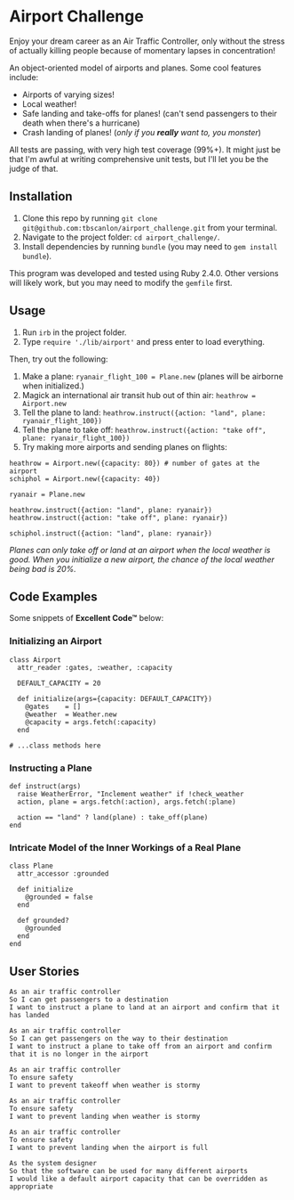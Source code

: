 # Airport Challenge

Enjoy your dream career as an Air Traffic Controller, only without the stress of actually killing people because of momentary lapses in concentration!

An object-oriented model of airports and planes. Some cool features include:
- Airports of varying sizes!
- Local weather!
- Safe landing and take-offs for planes! (can't send passengers to their death when there's a hurricane)
- Crash landing of planes! (*only if you **really** want to, you monster*)

All tests are passing, with very high test coverage (99%+). It might just be that I'm awful at writing comprehensive unit tests, but I'll let you be the judge of that.

## Installation
1. Clone this repo by running `git clone git@github.com:tbscanlon/airport_challenge.git` from your terminal.
2. Navigate to the project folder: `cd airport_challenge/`.
3. Install dependencies by running `bundle` (you may need to `gem install bundle`).

This program was developed and tested using Ruby 2.4.0. Other versions will likely work, but you may need to modify the `gemfile` first.

## Usage
1. Run `irb` in the project folder.
2. Type `require './lib/airport'` and press enter to load everything.

Then, try out the following:

1. Make a plane: `ryanair_flight_100 = Plane.new` (planes will be airborne when initialized.)
2. Magick an international air transit hub out of thin air: `heathrow = Airport.new`
3. Tell the plane to land: `heathrow.instruct({action: "land", plane: ryanair_flight_100})`
4. Tell the plane to take off: `heathrow.instruct({action: "take off", plane: ryanair_flight_100})`
5. Try making more airports and sending planes on flights:

```
heathrow = Airport.new({capacity: 80}) # number of gates at the airport
schiphol = Airport.new({capacity: 40})

ryanair = Plane.new

heathrow.instruct({action: "land", plane: ryanair})
heathrow.instruct({action: "take off", plane: ryanair})

schiphol.instruct({action: "land", plane: ryanair})
```

*Planes can only take off or land at an airport when the local weather is good. When you initialize a new airport, the chance of the local weather being bad is 20%.*

## Code Examples

Some snippets of **Excellent Code&trade;** below:

### Initializing an Airport
```
class Airport
  attr_reader :gates, :weather, :capacity

  DEFAULT_CAPACITY = 20

  def initialize(args={capacity: DEFAULT_CAPACITY})
    @gates    = []
    @weather  = Weather.new
    @capacity = args.fetch(:capacity)
  end

# ...class methods here
```

### Instructing a Plane
```
def instruct(args)
  raise WeatherError, "Inclement weather" if !check_weather
  action, plane = args.fetch(:action), args.fetch(:plane)

  action == "land" ? land(plane) : take_off(plane)
end
```

### Intricate Model of the Inner Workings of a Real Plane
```
class Plane
  attr_accessor :grounded

  def initialize
    @grounded = false
  end

  def grounded?
    @grounded
  end
end
```

## User Stories
```
As an air traffic controller
So I can get passengers to a destination
I want to instruct a plane to land at an airport and confirm that it has landed

As an air traffic controller
So I can get passengers on the way to their destination
I want to instruct a plane to take off from an airport and confirm that it is no longer in the airport

As an air traffic controller
To ensure safety
I want to prevent takeoff when weather is stormy

As an air traffic controller
To ensure safety
I want to prevent landing when weather is stormy

As an air traffic controller
To ensure safety
I want to prevent landing when the airport is full

As the system designer
So that the software can be used for many different airports
I would like a default airport capacity that can be overridden as appropriate
```
